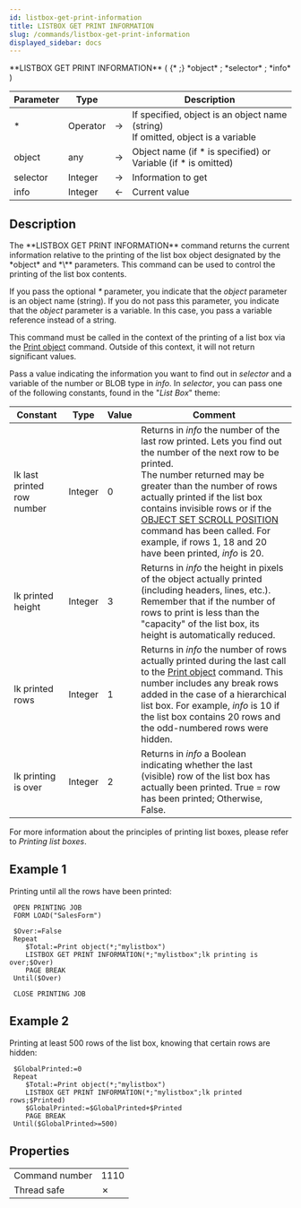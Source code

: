 ```yaml
---
id: listbox-get-print-information
title: LISTBOX GET PRINT INFORMATION
slug: /commands/listbox-get-print-information
displayed_sidebar: docs
---
```


<!--REF #_command_.LISTBOX GET PRINT INFORMATION.Syntax-->**LISTBOX GET PRINT INFORMATION** ( {* ;} *object* ; *selector* ; *info* )<!-- END REF-->
<!--REF #_command_.LISTBOX GET PRINT INFORMATION.Params-->
| Parameter | Type |  | Description |
| --- | --- | --- | --- |
| * | Operator | &#8594;  | If specified, object is an object name (string)<br/>If omitted, object is a variable |
| object | any | &#8594;  | Object name (if * is specified) or <br/>Variable (if * is omitted) |
| selector | Integer | &#8594;  | Information to get |
| info | Integer | &#8592; | Current value |

<!-- END REF-->

## Description 

<!--REF #_command_.LISTBOX GET PRINT INFORMATION.Summary-->The **LISTBOX GET PRINT INFORMATION** command returns the current information relative to the printing of the list box object designated by the *object* and *\** parameters.<!-- END REF--> This command can be used to control the printing of the list box contents.

If you pass the optional *\** parameter, you indicate that the *object* parameter is an object name (string). If you do not pass this parameter, you indicate that the *object* parameter is a variable. In this case, you pass a variable reference instead of a string. 

This command must be called in the context of the printing of a list box via the [Print object](print-object.md) command. Outside of this context, it will not return significant values.

Pass a value indicating the information you want to find out in *selector* and a variable of the number or BLOB type in *info*. In *selector*, you can pass one of the following constants, found in the "*List Box*" theme:

| Constant                   | Type    | Value | Comment                                                                                                                                                                                                                                                                                                                                                                                                               |
| -------------------------- | ------- | ----- | --------------------------------------------------------------------------------------------------------------------------------------------------------------------------------------------------------------------------------------------------------------------------------------------------------------------------------------------------------------------------------------------------------------------- |
| lk last printed row number | Integer | 0     | Returns in *info* the number of the last row printed. Lets you find out the number of the next row to be printed. <br/>The number returned may be greater than the number of rows actually printed if the list box contains invisible rows or if the [OBJECT SET SCROLL POSITION](object-set-scroll-position.md) command has been called. For example, if rows 1, 18 and 20 have been printed, *info* is 20\. |
| lk printed height          | Integer | 3     | Returns in *info* the height in pixels of the object actually printed (including headers, lines, etc.). Remember that if the number of rows to print is less than the "capacity" of the list box, its height is automatically reduced.                                                                                                                                                                                |
| lk printed rows            | Integer | 1     | Returns in *info* the number of rows actually printed during the last call to the [Print object](print-object.md) command. This number includes any break rows added in the case of a hierarchical list box. For example, *info* is 10 if the list box contains 20 rows and the odd-numbered rows were hidden.                                                                                                        |
| lk printing is over        | Integer | 2     | Returns in *info* a Boolean indicating whether the last (visible) row of the list box has actually been printed. True = row has been printed; Otherwise, False.                                                                                                                                                                                                                                                       |

For more information about the principles of printing list boxes, please refer to *Printing list boxes*.

## Example 1 

Printing until all the rows have been printed:

```4d
 OPEN PRINTING JOB
 FORM LOAD("SalesForm")
 
 $Over:=False
 Repeat
    $Total:=Print object(*;"mylistbox")
    LISTBOX GET PRINT INFORMATION(*;"mylistbox";lk printing is over;$Over)
    PAGE BREAK
 Until($Over)
 
 CLOSE PRINTING JOB
```

## Example 2 

Printing at least 500 rows of the list box, knowing that certain rows are hidden:

```4d
 $GlobalPrinted:=0
 Repeat
    $Total:=Print object(*;"mylistbox")
    LISTBOX GET PRINT INFORMATION(*;"mylistbox";lk printed rows;$Printed)
    $GlobalPrinted:=$GlobalPrinted+$Printed
    PAGE BREAK
 Until($GlobalPrinted>=500)
```


## Properties

|  |  |
| --- | --- |
| Command number | 1110 |
| Thread safe | &cross; |


